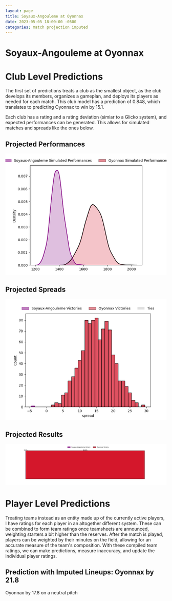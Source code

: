 ```yaml
---  
layout: page  
title: Soyaux-Angouleme at Oyonnax  
date: 2023-05-05 18:00:00 -0500  
categories: match projection imputed  
---
```

# Soyaux-Angouleme at Oyonnax

# Club Level Predictions


The first set of predictions treats a club as the smallest object, as the club develops its members, organizes a gameplan, and deploys its players as needed for each match. This club model has a prediction of 0.848, which translates to predicting Oyonnax to win by 15.1.

Each club has a rating and a rating deviation (simiar to a Glicko system), and expected performances can be generated. This allows for simulated matches and spreads like the ones below.
## Projected Performances


![Projected Performances](plots/performances_2023-05-05-Oyonnax-Soyaux-Angouleme.png)
## Projected Spreads


![Projected Spreads](plots/spreads_2023-05-05-Oyonnax-Soyaux-Angouleme.png)
## Projected Results


![Projected Results](plots/resultbar_2023-05-05-Oyonnax-Soyaux-Angouleme.png)
# Player Level Predictions


Treating teams instead as an entity made up of the currently active players, I have ratings for each player in an altogether different system. These can be combined to form team ratings once teamsheets are announced, weighting starters a bit higher than the reserves. After the match is played, players can be weighted by their minutes on the field, allowing for an accurate measure of the team's composition. With these compiled team ratings, we can make predictions, measure inaccuracy, and update the individual player ratings.
## Prediction with Imputed Lineups: Oyonnax by 21.8


Oyonnax by 17.8 on a neutral pitch

